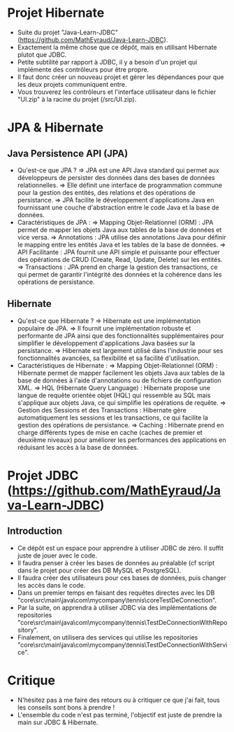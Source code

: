 # Projet Hibernate
- Suite du projet "Java-Learn-JDBC" (https://github.com/MathEyraud/Java-Learn-JDBC).
- Exactement la même chose que ce dépôt, mais en utilisant Hibernate plutot que JDBC.
- Petite subtilité par rapport à JDBC, il y a besoin d'un projet qui implémente des contrôleurs pour être propre.
- Il faut donc créer un nouveau projet et gérer les dépendances pour que les deux projets communiquent entre.
- Vous trouverez les contrôleurs et l'interface utilisateur dans le fichier "UI.zip" à la racine du projet (/src/UI.zip).

# JPA & Hibernate
## Java Persistence API (JPA)
- Qu'est-ce que JPA ?
=> JPA est une API Java standard qui permet aux développeurs de persister des données dans des bases de données relationnelles.
=> Elle définit une interface de programmation commune pour la gestion des entités, des relations et des opérations de persistance.
=> JPA facilite le développement d'applications Java en fournissant une couche d'abstraction entre le code Java et la base de données.
- Caractéristiques de JPA :
=> Mapping Objet-Relationnel (ORM) : JPA permet de mapper les objets Java aux tables de la base de données et vice versa.
=> Annotations : JPA utilise des annotations Java pour définir le mapping entre les entités Java et les tables de la base de données.
=> API Facilitante : JPA fournit une API simple et puissante pour effectuer des opérations de CRUD (Create, Read, Update, Delete) sur les entités.
=> Transactions : JPA prend en charge la gestion des transactions, ce qui permet de garantir l'intégrité des données et la cohérence dans les opérations de persistance.

## Hibernate
- Qu'est-ce que Hibernate ?
=> Hibernate est une implémentation populaire de JPA.
=> Il fournit une implémentation robuste et performante de JPA ainsi que des fonctionnalités supplémentaires pour simplifier le développement d'applications Java basées sur la persistance.
=> Hibernate est largement utilisé dans l'industrie pour ses fonctionnalités avancées, sa flexibilité et sa facilité d'utilisation.
- Caractéristiques de Hibernate :
=> Mapping Objet-Relationnel (ORM) : Hibernate permet de mapper facilement les objets Java aux tables de la base de données à l'aide d'annotations ou de fichiers de configuration XML.
=> HQL (Hibernate Query Language) : Hibernate propose une langue de requête orientée objet (HQL) qui ressemble au SQL mais s'applique aux objets Java, ce qui simplifie les opérations de requête.
=> Gestion des Sessions et des Transactions : Hibernate gère automatiquement les sessions et les transactions, ce qui facilite la gestion des opérations de persistance.
=> Caching : Hibernate prend en charge différents types de mise en cache (caches de premier et deuxième niveaux) pour améliorer les performances des applications en réduisant les accès à la base de données.

# Projet JDBC (https://github.com/MathEyraud/Java-Learn-JDBC)
## Introduction
- Ce dépôt est un espace pour apprendre à utiliser JDBC de zéro. Il suffit juste de jouer avec le code.
- Il faudra penser à créer les bases de données au préalable (cf script dans le projet pour créer des DB MySQL et PostgreSQL).
- Il faudra créer des utilisateurs pour ces bases de données, puis changer les accès dans le code.
- Dans un premier temps en faisant des requêtes directes avec les DB "core\src\main\java\com\mycompany\tennis\coreTestDeConnection". 
- Par la suite, on apprendra à utiliser JDBC via des implémentations de repositories "core\src\main\java\com\mycompany\tennis\TestDeConnectionWithRepository".
- Finalement, on utilisera des services qui utilise les repositories "core\src\main\java\com\mycompany\tennis\TestDeConnectionWithService".

# Critique
- N'hésitez pas à me faire des retours ou à critiquer ce que j'ai fait, tous les conseils sont bons à prendre !
- L'ensemble du code n'est pas terminé, l'objectif est juste de prendre la main sur JDBC & Hibernate.
